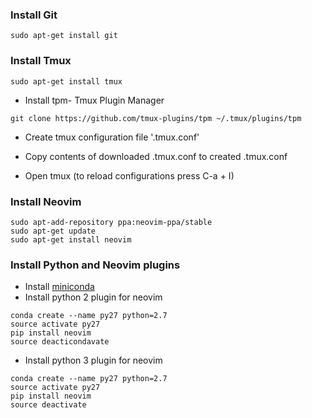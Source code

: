 ### Install Git
```
sudo apt-get install git
```
### Install Tmux
```
sudo apt-get install tmux
```
- Install tpm- Tmux Plugin Manager
```
git clone https://github.com/tmux-plugins/tpm ~/.tmux/plugins/tpm
```
- Create tmux configuration file '.tmux.conf'

- Copy contents of downloaded .tmux.conf to created .tmux.conf

- Open tmux (to reload configurations press C-a + I)

### Install Neovim
```
sudo apt-add-repository ppa:neovim-ppa/stable
sudo apt-get update
sudo apt-get install neovim
```
### Install Python and Neovim plugins
- Install [miniconda](https://conda.io/miniconda.html)
- Install python 2 plugin for neovim
```
conda create --name py27 python=2.7
source activate py27
pip install neovim
source deacticondavate
```
- Install python 3 plugin for neovim
```
conda create --name py27 python=2.7
source activate py27
pip install neovim
source deactivate
```
